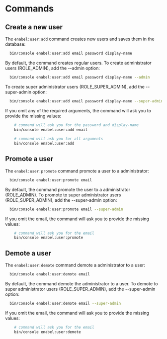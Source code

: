 # Commands

## Create a new user

The `enabel:user:add` command creates new users and saves them in the database:

```bash
  bin/console enabel:user:add email password display-name
```

By default, the command creates regular users.
To create administrator users (ROLE_ADMIN), add the --admin option:

```bash
  bin/console enabel:user:add email password display-name --admin
```

To create super administrator users (ROLE_SUPER_ADMIN), add the --super-admin option:

```bash
  bin/console enabel:user:add email password display-name --super-admin
```

If you omit any of the required arguments, the command will ask you to
provide the missing values:

```bash
    # command will ask you for the password and display-name
    bin/console enabel:user:add email
    
    # command will ask you for all arguments
    bin/console enabel:user:add
```

## Promote a user

The `enabel:user:promote` command promote a user to a administrator:

```bash
  bin/console enabel:user:promote email
```

By default, the command promote the user to a administrator (ROLE_ADMIN).
To promote to super administrator users (ROLE_SUPER_ADMIN), add the --super-admin option:

```bash
  bin/console enabel:user:promote email --super-admin
```

If you omit the email, the command will ask you to
provide the missing values:

```bash
    # command will ask you for the email
    bin/console enabel:user:promote
```

## Demote a user

The `enabel:user:demote` command demote a administrator to a user:

```bash
  bin/console enabel:user:demote email
```

By default, the command demote the administrator to a user.
To demote to super administrator users (ROLE_SUPER_ADMIN), add the --super-admin option:

```bash
  bin/console enabel:user:demote email --super-admin
```

If you omit the email, the command will ask you to
provide the missing values:

```bash
    # command will ask you for the email
    bin/console enabel:user:demote
```
